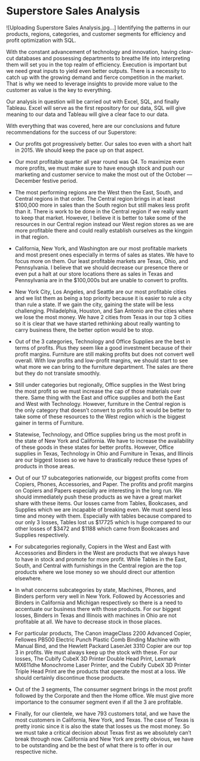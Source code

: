 # Superstore Sales Analysis
![Uploading Superstore Sales Analysis.jpg…]
Identifying the patterns in our products, regions, categories, and customer segments for efficiency and profit optimization with SQL.

With the constant advancement of technology and innovation, having clear-cut databases and possessing departments to breathe life into interpreting them will set you in the top realm of efficiency. Execution is important but we need great inputs to yield even better outputs. There is a necessity to catch up with the growing demand and fierce competition in the market. That is why we need to leverage insights to provide more value to the customer as value is the key to everything.

Our analysis in question will be carried out with Excel, SQL, and finally Tableau. Excel will serve as the first repository for our data, SQL will give meaning to our data and Tableau will give a clear face to our data.

With everything that was covered, here are our conclusions and future recommendations for the success of our Superstore:

 * Our profits got progressively better. Our sales too even with a short halt in 2015. We should keep the pace up on that aspect.
   
* Our most profitable quarter all year round was Q4. To maximize even more profits, we must make sure to have enough stock and push our marketing and customer service to make the most out of the October — December festive period.

* The most performing regions are the West then the East, South, and Central regions in that order. The Central region brings in at least $100,000 more in sales than the South region but still makes less profit than it. There is work to be done in the Central region if we really want to keep that market. However, I believe it is better to take some of the resources in our Central region instead our West region stores as we are more profitable there and could really establish ourselves as the kingpin in that region.
  
* California, New York, and Washington are our most profitable markets and most present ones especially in terms of sales as states. We have to focus more on them. Our least profitable markets are Texas, Ohio, and Pennsylvania. I believe that we should decrease our presence there or even put a halt at our store locations there as sales in Texas and Pennsylvania are in the $100,000s but are unable to convert to profits.
  
* New York City, Los Angeles, and Seattle are our most profitable cities and we list them as being a top priority because it is easier to rule a city than rule a state. If we gain the city, gaining the state will be less challenging. Philadelphia, Houston, and San Antonio are the cities where we lose the most money. We have 2 cities from Texas in our top 3 cities so it is clear that we have started rethinking about really wanting to carry business there, the better option would be to stop.
  
* Out of the 3 categories, Technology and Office Supplies are the best in terms of profits. Plus they seem like a good investment because of their profit margins. Furniture are still making profits but does not convert well overall. With low profits and low-profit margins, we should start to see what more we can bring to the furniture department. The sales are there but they do not translate smoothly.
  
* Still under categories but regionally, Office supplies in the West bring the most profit so we must increase the cap of those materials over there. Same thing with the East and office supplies and both the East and West with Technology. However, furniture in the Central region is the only category that doesn’t convert to profits so it would be better to take some of these resources to the West region which is the biggest gainer in terms of Furniture.
  
* Statewise, Technology, and Office supplies bring us the most profit in the state of New York and California. We have to increase the availability of these goods in these states for better profits. However, Office supplies in Texas, Technology in Ohio and Furniture in Texas, and Illinois are our biggest losses so we have to drastically reduce these types of products in those areas.
  
* Out of our 17 subcategories nationwide, our biggest profits come from Copiers, Phones, Accessories, and Paper. The profits and profit margins on Copiers and Papers especially are interesting in the long run. We should immediately push these products as we have a great market share with these items. Our losses came from Tables, Bookcases, and Supplies which we are incapable of breaking even. We must spend less time and money with them. Especially with tables because compared to our only 3 losses, Tables lost us $17725 which is huge compared to our other losses of $3472 and $1188 which came from Bookcases and Supplies respectively.
  
* For subcategories regionally, Copiers in the West and East with Accessories and Binders in the West are products that we always have to have in stock and promote for more profit. While Tables in the East, South, and Central with furnishings in the Central region are the top products where we lose money so we should direct our attention elsewhere.
  
* In what concerns subcategories by state, Machines, Phones, and Binders perform very well in New York. Followed by Accessories and Binders in California and Michigan respectively so there is a need to accentuate our business there with those products. For our biggest losses, Binders in Texas and Illinois with machines in Ohio are not profitable at all. We have to decrease stock in those places.

* For particular products, The Canon imageClass 2200 Advanced Copier, Fellowes PB500 Electric Punch Plastic Comb Binding Machine with Manual Bind, and the Hewlett Packard LaserJet 3310 Copier are our top 3 in profits. We must always keep up the stock with these. For our losses, The Cubify CubeX 3D Printer Double Head Print, Lexmark MX611dhe Monochrome Laser Printer, and the Cubify CubeX 3D Printer Triple Head Print are the products that operate the most at a loss. We should certainly discontinue those products.
  
* Out of the 3 segments, The consumer segment brings in the most profit followed by the Corporate and then the Home office. We must give more importance to the consumer segment even if all the 3 are profitable.
  
* Finally, for our clientele, we have 793 customers total, and we have the most customers in California, New York, and Texas. The case of Texas is pretty ironic since it is also the state that losses us the most money. So we must take a critical decision about Texas first as we absolutely can’t break through now. California and New York are pretty obvious, we have to be outstanding and be the best of what there is to offer in our respective niche.


